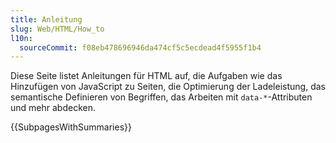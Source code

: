 ```yaml
---
title: Anleitung
slug: Web/HTML/How_to
l10n:
  sourceCommit: f08eb478696946da474cf5c5ecdead4f5955f1b4
---
```


Diese Seite listet Anleitungen für HTML auf, die Aufgaben wie das Hinzufügen von JavaScript zu Seiten, die Optimierung der Ladeleistung, das semantische Definieren von Begriffen, das Arbeiten mit `data-*`-Attributen und mehr abdecken.

{{SubpagesWithSummaries}}
